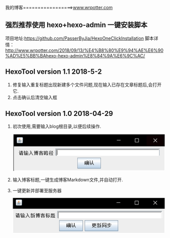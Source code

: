 我的博客=================>www.wrpotter.com
## 强烈推荐使用 hexo+hexo-admin 一键安装脚本
项目地址:https://github.com/PasserByJia/HexoOneClickInstallation
脚本详情：http://www.wrpotter.com/2018/09/13/%E4%B8%80%E9%94%AE%E6%90%AD%E5%BB%BAhexo-hexo-admin%E8%84%9A%E6%9C%AC/

## HexoTool version 1.1                                                2018-5-2

1.  修复输入重复标题出现新建多个文件问题,现在输入已存在文章标题后,会打开它.
2. 点击确认后清空输入框

## HexoTool version 1.0                                           2018-04-29

1. 初次使用,需要输入blog根目录,以便后续操作.    

   ![Snipaste_2018-04-30_22-34-39](img/Snipaste_2018-04-30_22-34-39.png)

2. 输入博客标题,一键生成博客Markdown文件,并自动打开.   

3. 一键更新并部署至服务器

   ![Snipaste_2018-04-30_22-35-33](img/Snipaste_2018-04-30_22-35-33.png)

